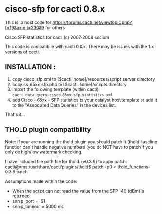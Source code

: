 # cisco-sfp for cacti 0.8.x
This is to host code for https://forums.cacti.net/viewtopic.php?f=19&amp;t=23089 for others

Cisco SFP statistics for cacti (c) 2007-2008 sodium

This code is compatibile with cacti 0.8.x.  There may be issues with the 1.x versions of cacti.

## INSTALLATION :
1. copy cisco_sfp.xml to [$cacti_home]/resources/script_server directory
2. copy ss_65xx_sfp.php to [$cacti_home]/scripts directory
3. import the following template (within cacti) `cacti_data_query_cisco_65xx_sfp_statistics.xml`
4. add Cisco - 65xx - SFP statistics to your catalyst host template or add it to the "Associated Data Queries" in the devices list.

That's it...

## THOLD plugin compatibility

Note: if your are running the thold plugin you should patch it (thold baseline function can't handle negative numbers (you do NOT have to patch if you only do high/low watermark checking.

I have included the path file for thold. (v0.3.9) to appy patch: cacti@nms:/usr/share/cacti/plugins/thold$ patch -p0 < thold_functions-0.3.9.patch

Assumptions made within the code:
- When the script can not read the value from the SFP -40 (dBm) is returned
- snmp_port = 161
- snmp_timeout = 5000 ms
